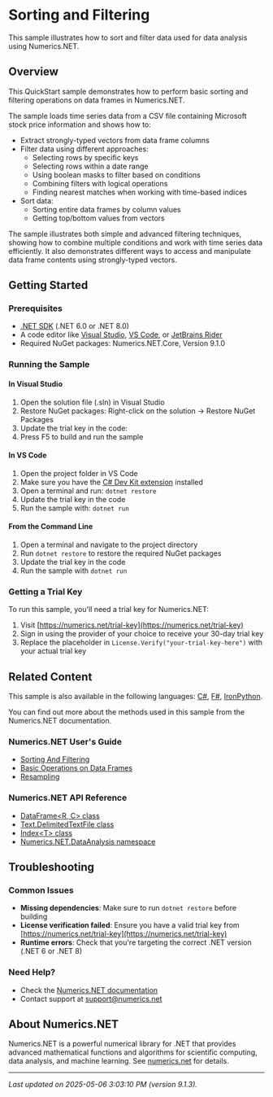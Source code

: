 # Sorting and Filtering

This sample illustrates how to sort and filter data used for data analysis using Numerics.NET.

## Overview

This QuickStart sample demonstrates how to perform basic sorting and filtering operations on data frames in Numerics.NET.

The sample loads time series data from a CSV file containing Microsoft stock price information and shows how 
to:
- Extract strongly-typed vectors from data frame columns
- Filter data using different approaches:
  - Selecting rows by specific keys
  - Selecting rows within a date range
  - Using boolean masks to filter based on conditions
  - Combining filters with logical operations
  - Finding nearest matches when working with time-based indices
- Sort data:
  - Sorting entire data frames by column values
  - Getting top/bottom values from vectors

The sample illustrates both simple and advanced filtering techniques, showing how to combine multiple
conditions and work with time series data efficiently. It also demonstrates different ways to access and
manipulate data frame contents using strongly-typed vectors.


## Getting Started

### Prerequisites

- [.NET SDK](https://dotnet.microsoft.com/download) (.NET 6.0 or .NET 8.0)
- A code editor like [Visual Studio](https://visualstudio.microsoft.com/), [VS Code](https://code.visualstudio.com/), or [JetBrains Rider](https://www.jetbrains.com/rider/)
- Required NuGet packages: Numerics.NET.Core, Version 9.1.0

### Running the Sample

#### In Visual Studio
1. Open the solution file (.sln) in Visual Studio
2. Restore NuGet packages: Right-click on the solution → Restore NuGet Packages
3. Update the trial key in the code:
4. Press F5 to build and run the sample

#### In VS Code

1. Open the project folder in VS Code
2. Make sure you have the [C# Dev Kit extension](https://marketplace.visualstudio.com/items?itemName=ms-dotnettools.csdevkit) installed
3. Open a terminal and run: `dotnet restore`
4. Update the trial key in the code 
5. Run the sample with: `dotnet run`

#### From the Command Line

1. Open a terminal and navigate to the project directory
2. Run `dotnet restore` to restore the required NuGet packages
3. Update the trial key in the code
4. Run the sample with `dotnet run`

### Getting a Trial Key

To run this sample, you'll need a trial key for Numerics.NET:

1. Visit [https://numerics.net/trial-key](https://numerics.net/trial-key)
2. Sign in using the provider of your choice to receive your 30-day trial key
3. Replace the placeholder in `License.Verify("your-trial-key-here")` with your actual trial key

## Related Content

This sample is also available in the following languages: 
[C#](https://github.com/NumericsDotNet/quickstart-csharp/tree/net6.0/data-analysis/sorting-and-filtering), [F#](https://github.com/NumericsDotNet/quickstart-fsharp/tree/net6.0/data-analysis/sorting-and-filtering), [IronPython](https://github.com/NumericsDotNet/quickstart-ironpython/tree/net6.0/data-analysis/sorting-and-filtering).

You can find out more about the methods used in this sample from the Numerics.NET documentation.

### Numerics.NET User's Guide

- [Sorting And Filtering](https://numerics.net/documentation/latest/data-analysis/data-wrangling/sorting-and-filtering)
- [Basic Operations on Data Frames](https://numerics.net/documentation/latest/data-analysis/data-frames/basic-operations-on-data-frames)
- [Resampling](https://numerics.net/documentation/latest/data-analysis/working-with-time-series-data/resampling)

### Numerics.NET API Reference

- [DataFrame&lt;R, C&gt; class](https://numerics.net/documentation/latest/reference/numerics.net.dataanalysis.dataframe-2)
- [Text.DelimitedTextFile class](https://numerics.net/documentation/latest/reference/numerics.net.data.text.delimitedtextfile)
- [Index&lt;T&gt; class](https://numerics.net/documentation/latest/reference/numerics.net.dataanalysis.index-1)
- [Numerics.NET.DataAnalysis namespace](https://numerics.net/documentation/latest/reference/numerics.net.dataanalysis)


## Troubleshooting

### Common Issues

- **Missing dependencies**: Make sure to run `dotnet restore` before building
- **License verification failed**: Ensure you have a valid trial key from [https://numerics.net/trial-key](https://numerics.net/trial-key)
- **Runtime errors**: Check that you're targeting the correct .NET version (.NET 6 or .NET 8)

### Need Help?

- Check the [Numerics.NET documentation](https://numerics.net/documentation/)
- Contact support at [support@numerics.net](mailto:support@numerics.net?subject=SortingAndFiltering%20QuickStart%20Sample%20%28Visual+Basic%29)

## About Numerics.NET

Numerics.NET is a powerful numerical library for .NET that provides advanced mathematical 
functions and algorithms for scientific computing, data analysis, and machine learning.
See [numerics.net](https://numerics.net) for details.

---

_Last updated on 2025-05-06 3:03:10 PM (version 9.1.3)._

